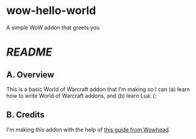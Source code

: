 # wow-hello-world
A simple WoW addon that greets you

# *README*

## A. Overview

This is a basic World of Warcraft addon that I'm making so I can (a) learn 
how to write World of Warcraft addons, and (b) learn Lua. (:

## B. Credits

I'm making this addon with the help of 
[this guide from Wowhead](http://www.wowhead.com/guide=1949/wow-addon-writing-guide-part-one-how-to-make-your-first-addon).